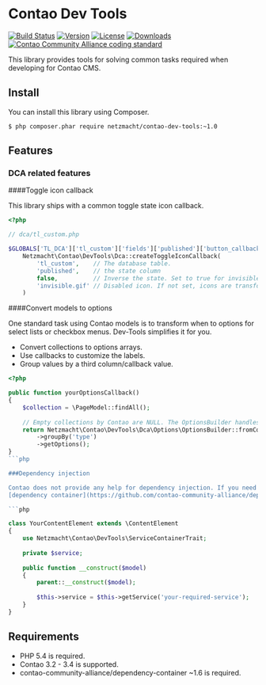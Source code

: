 Contao Dev Tools
==================

[![Build Status](http://img.shields.io/travis/netzmacht/contao-dev-tools/develop.svg?style=flat-square)](https://travis-ci.org/netzmacht/contao-dev-tools)
[![Version](http://img.shields.io/packagist/v/netzmacht/contao-dev-tools.svg?style=flat-square)](http://packagist.com/packages/netzmacht/contao-dev-tools)
[![License](http://img.shields.io/packagist/l/netzmacht/contao-dev-tools.svg?style=flat-square)](http://packagist.com/packages/netzmacht/contao-dev-tools)
[![Downloads](http://img.shields.io/packagist/dt/netzmacht/contao-dev-tools.svg?style=flat-square)](http://packagist.com/packages/netzmacht/contao-dev-tools)
[![Contao Community Alliance coding standard](http://img.shields.io/badge/cca-coding_standard-red.svg?style=flat-square)](https://github.com/contao-community-alliance/coding-standard)

This library provides tools for solving common tasks required when developing for Contao CMS.

Install
-------

You can install this library using Composer.

```
$ php composer.phar require netzmacht/contao-dev-tools:~1.0
```

Features
--------

### DCA related features

####Toggle icon callback

This library ships with a common toggle state icon callback.

```php
<?php

// dca/tl_custom.php

$GLOBALS['TL_DCA']['tl_custom']['fields']['published']['button_callback'] = 
	Netzmacht\Contao\DevTools\Dca::createToggleIconCallback(
		'tl_custom',	// The database table.
		'published',	// the state column
		false,			// Inverse the state. Set to true for invisible='' columns
		'invisible.gif' // Disabled icon. If not set, icons are transformed from edit.gif to edit_.gif
	)
```

####Convert models to options

One standard task using Contao models is to transform when to options for select lists or checkbox menus. Dev-Tools 
simplifies it for you.

 * Convert collections to options arrays.
 * Use callbacks to customize the labels.
 * Group values by a third column/callback value.

```php
<?php 

public function yourOptionsCallback()
{
	$collection = \PageModel::findAll();
	
	// Empty collections by Contao are NULL. The OptionsBuilder handles is correctly.
	return Netzmacht\Contao\DevTools\Dca\Options\OptionsBuilder::fromCollection($collection, 'id', 'name')
		->groupBy('type')
		->getOptions();
}
```php

###Dependency injection

Contao does not provide any help for dependency injection. If you need some dependencies from the 
[dependency container](https://github.com/contao-community-alliance/dependency-container) you can use this Trait:

```php

class YourContentElement extends \ContentElement
{
	use Netzmacht\Contao\DevTools\ServiceContainerTrait;
	
	private $service;
	
	public function __construct($model)
	{
		parent::__construct($model);
		
		$this->service = $this->getService('your-required-service');
	}
}

```

## Requirements

 * PHP 5.4 is required.
 * Contao 3.2 - 3.4 is supported.
 * contao-community-alliance/dependency-container ~1.6 is required.
